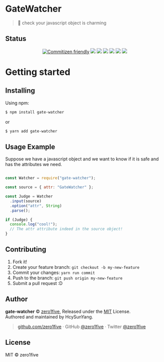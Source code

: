 # GateWatcher

> 🍓 check your javascript object is charming

## Status

<div align="center">

[![Commitizen friendly](https://img.shields.io/badge/commitizen-friendly-brightgreen.svg)](http://commitizen.github.io/cz-cli/) [![](https://img.shields.io/circleci/project/github/zero1five/gate-watcher.svg)](https://circleci.com/gh/zero1five/gate-watcher/tree/master) [![](https://img.shields.io/npm/v/gate-watcher.svg)](https://www.npmjs.com/package/gate-watcher) [![](https://img.shields.io/npm/dm/gate-watcher.svg)](https://www.npmjs.com/package/gate-watcher) [![](https://img.shields.io/npm/l/gate-watcher.svg)](https://www.npmjs.com/package/gate-watcher) [![](https://img.shields.io/badge/support%20me-donate-ff00ff.svg)](https://www.patreon.com/zero1five) [![](https://img.shields.io/badge/code_style-prettier-ff69b4.svg)](https://github.com/prettier/prettier)

</div>

# Getting started

## Installing

Using npm:

```bash
$ npm install gate-watcher
```
or 

```bash
$ yarn add gate-watcher
```

## Usage Example

Suppose we have a javascript object and we want to know if it is safe and has the attributes we need.

```javascript

const Watcher = require("gate-watcher");

const source = { attr: "GateWatcher" };

const Judge = Watcher
  .input(source)
  .option("attr", String)
  .parse();

if (Judge) {
  console.log("cool!");
  // The attr attribute indeed in the source object!
}

```

## Contributing

1. Fork it!
2. Create your feature branch: `git checkout -b my-new-feature`
3. Commit your changes: `yarn run commit`
4. Push to the branch: `git push origin my-new-feature`
5. Submit a pull request :D

## Author

**gate-watcher** © [zero1five](https://github.com/zero1five), Released under the [MIT](./LICENSE) License.<br>
Authored and maintained by HcySunYang.

> [github.com/zero1five](https://github.com/zero1five) · GitHub [@zero1five](https://github.com/zero1five) · Twitter [@zero1five](https://twitter.com/zero1five)

## License

MIT &copy; zero1five

